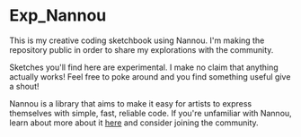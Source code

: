 # Exp_Nannou

This is my creative coding sketchbook using Nannou. I'm making the repository public in order to share my explorations with the community. 

Sketches you'll find here are experimental. I make no claim that anything actually works! Feel free to poke around and you find something useful give a shout!

Nannou is a library that aims to make it easy for artists to express themselves with simple, fast, reliable code. If you're unfamiliar with Nannou, learn about more about it [here](https://nannou.cc/) and consider joining the community.
